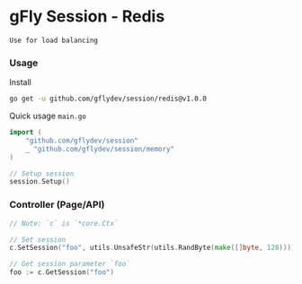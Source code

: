 # gFly Session - Redis

`Use for load balancing`

### Usage

Install
```bash
go get -u github.com/gflydev/session/redis@v1.0.0
```


Quick usage `main.go`
```go
import (
    "github.com/gflydev/session"
    _ "github.com/gflydev/session/memory"	
)

// Setup session
session.Setup()
```

### Controller (Page/API)
```go
// Note: `c` is `*core.Ctx`

// Set session
c.SetSession("foo", utils.UnsafeStr(utils.RandByte(make([]byte, 128))))

// Get session parameter `foo`
foo := c.GetSession("foo")
```
